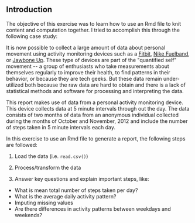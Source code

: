 ## Introduction

The objective of this exercise was to learn how to use an Rmd file to knit content and computation together. I tried to accomplish this through the following case study:

It is now possible to collect a large amount of data about personal
movement using activity monitoring devices such as a
[Fitbit](http://www.fitbit.com), [Nike
Fuelband](http://www.nike.com/us/en_us/c/nikeplus-fuelband), or
[Jawbone Up](https://jawbone.com/up). These type of devices are part of
the "quantified self" movement -- a group of enthusiasts who take
measurements about themselves regularly to improve their health, to
find patterns in their behavior, or because they are tech geeks. But
these data remain under-utilized both because the raw data are hard to
obtain and there is a lack of statistical methods and software for
processing and interpreting the data.

This report makes use of data from a personal activity monitoring
device. This device collects data at 5 minute intervals through out the
day. The data consists of two months of data from an anonymous
individual collected during the months of October and November, 2012
and include the number of steps taken in 5 minute intervals each day.

In this exercise to use an Rmd file to generate a report, the following steps are followed:

1. Load the data (i.e. `read.csv()`)

2. Process/transform the data 

3. Answer key questions and explain important steps, like:
<ul>
<li>What is mean total number of steps taken per day?
<li> What is the average daily activity pattern?
<li>Imputing missing values
<li>Are there differences in activity patterns between weekdays and weekends?
</ul>
